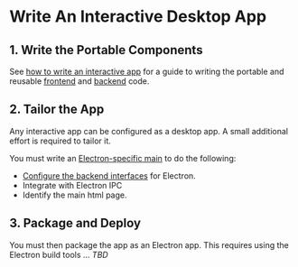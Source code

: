 # Write An Interactive Desktop App

## 1. Write the Portable Components
See [how to write an interactive app](./WriteAnInteractiveApp.md) for a guide to writing the portable and reusable [frontend](./Glossary.md#frontend) and [backend](./Glossary.md#backend) code.

## 2. Tailor the App
Any interactive app can be configured as a desktop app. A small additional effort is required to tailor it.

You must write an [Electron-specific main](../learning/AppTailoring.md) to do the following:
* [Configure the backend interfaces](./RpcInterface.md#configure-interfaces) for Electron.
* Integrate with Electron IPC
* Identify the main html page.

## 3. Package and Deploy
You must then package the app as an Electron app. This requires using the Electron build tools ... *TBD*